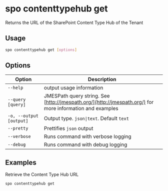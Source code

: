 # spo contenttypehub get

Returns the URL of the SharePoint Content Type Hub of the Tenant

## Usage

```sh
spo contenttypehub get [options]
```

## Options

Option|Description
------|-----------
`--help`|output usage information
`--query [query]`|JMESPath query string. See [http://jmespath.org/](http://jmespath.org/) for more information and examples
`-o, --output [output]`|Output type. `json\|text`. Default `text`
`--pretty`|Prettifies `json` output
`--verbose`|Runs command with verbose logging
`--debug`|Runs command with debug logging

## Examples
  
Retrieve the Content Type Hub URL

```sh
spo contenttypehub get
```
